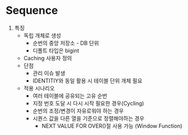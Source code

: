 # Sequence

1. 특징
   - 독립 개체로 생성
     - 순번의 중앙 저장소 - DB 단위
     - 디폴트 타입은 bigint
   - Caching 사용자 정의
   - 단점
     - 관리 이슈 발생
     - IDENTITIY와 동일 활용 시 테이블 단위 개체 필요
   - 적용 시나리오
     - 여러 테이블에 공유되는 고유 순번
     - 지정 번호 도달 시 다시 시작 필요한 경우(Cycling)
     - 순번의 조정/변경이 자유로워야 하는 경우
     - 시퀀스 값을 다른 열을 기준으로 정렬해야하는 경우
       - NEXT VALUE FOR OVER()절 사용 가능 (Window Function)

